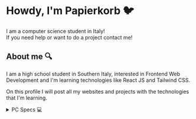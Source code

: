 
# Howdy, I'm Papierkorb 🐦
I am a computer science student in Italy!   
If you need help or want to do a project contact me!

## About me 🔍
I am a high school student in Southern Italy, 
interested in Frontend Web Development
and I'm learning technologies like React JS and Tailwind CSS.

On this profile I will post all my websites and projects with the technologies that I'm learning.

<details>
<summary>PC Specs 💻</summary>

    + CPU: [Ryzen 3 3200](https://www.shoppyssimo.it/am4/15360-amd-ryzen-3-3200g-processore-36-ghz-4-mb-l3-scatola-0730143309851.html?utm_source=trovaprezzi&utm_medium=cpc&utm_campaign=prodotto)
    + MOBO: [B450M PRO-M2 MAX](https://it.msi.com/Motherboard/B450M-PRO-M2-MAX/support)
    + VGA: [GTX 1650](https://it.msi.com/Graphics-Card/GeForce-GTX-1650-D6-GAMING-X)
    + RAM: [DDR4 16GB 3200MHz](https://www.corsair.com/it/it/Categorie/Prodotti/Modulo-di-memoria/VENGEANCE-LPX/p/CMK16GX4M2B3200C16)
    + PSU: [Corsair CV650 80PLUS Bronze](Corsair CV650 80PLUS Bronze)
    + SSD: [SATA WD GREEN 250GB](https://www.amazon.it/WDS240G2G0A-Green-Solido-Interna-Versione/dp/B076Y374ZH)
    + HDD: [Seagate Green Barracuda 1TB](https://www.trovaprezzi.it/hard-disk/prezzi-scheda-prodotto/seagate_barracuda_3_5)
    + CASE: [NOOXES X10](https://www.itekevo.com/en/product/case-nooxes-x10/)
</details>

